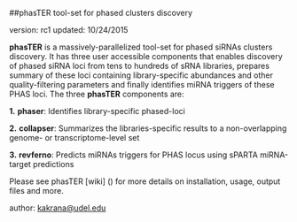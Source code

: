 ##phasTER tool-set for phased clusters discovery

version: rc1
updated: 10/24/2015

**phasTER** is a massively-parallelized tool-set for phased siRNAs clusters discovery. It has three user accessible components that enables discovery of phased siRNA loci from tens to hundreds of sRNA libraries, prepares summary of these loci containing library-specific abundances and other quality-filtering parameters and finally identifies miRNA triggers of these PHAS loci. The three **phasTER** components are:

**1.** **phaser**: Identifies library-specific phased-loci

**2.** **collapser**: Summarizes the libraries-specific results to a non-overlapping genome- or transcriptome-level set

**3.** **revferno**: Predicts miRNAs triggers for PHAS locus using sPARTA miRNA-target predictions

Please see phasTER [wiki] () for more details on installation, usage, output files and more.

author: kakrana@udel.edu
